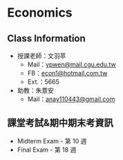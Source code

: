 # Economics

## Class Information
- 授課老師：文羽苹
    - Mail：ypwen@mail.cgu.edu.tw
    - FB：econ1@hotmail.com.tw
    - Ext.：5665
- 助教：朱薏安
    - Mail：anay110443@gmail.com

## 課堂考試&期中期末考資訊
- Midterm Exam - 第 10 週
- Final Exam - 第 18 週 